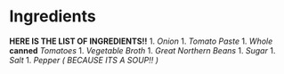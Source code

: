 # Ingredients
**HERE IS THE LIST OF INGREDIENTS!!**
    1. *Onion*
    1. *Tomato Paste*
    1. *Whole* **canned** *Tomatoes*
    1. *Vegetable Broth*
    1. *Great Northern Beans*
    1. *Sugar*
    1. *Salt*
    1. *Pepper ( BECAUSE ITS A SOUP!! )*
    